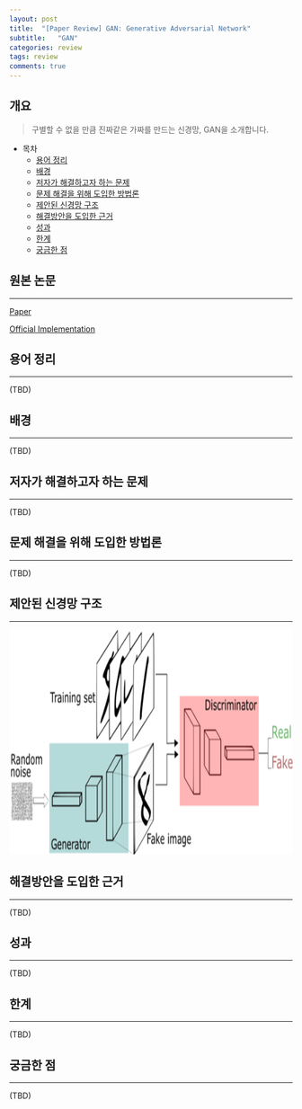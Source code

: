 ```yaml
---
layout: post
title:  "[Paper Review] GAN: Generative Adversarial Network"
subtitle:   "GAN"
categories: review
tags: review   
comments: true
---
```



## 개요
> 구별할 수 없을 만큼 진짜같은 가짜를 만드는 신경망, GAN을 소개합니다.

- 목차
	- [용어 정리](#용어-정리)  
	- [배경](#배경)  
	- [저자가 해결하고자 하는 문제](#저자가-해결하고자-하는-문제)
	- [문제 해결을 위해 도입한 방법론](#문제-해결을-위해-도입한-방법론)
	- [제안된 신경망 구조](#제안된-신경망-구조)
	- [해결방안을 도입한 근거](#해결방안을-도입한-근거)
	- [성과](#성과)
	- [한계](#한계)
	- [궁금한 점](#궁금한-점)

## 원본 논문
---
[Paper](https://arxiv.org/abs/1406.2661)

[Official Implementation](https://github.com/goodfeli/adversarial)

## 용어 정리
---
(TBD)

## 배경
---
(TBD)

## 저자가 해결하고자 하는 문제
---
(TBD)

## 문제 해결을 위해 도입한 방법론
---
(TBD)

## 제안된 신경망 구조
---

<img src="/assets/img/post_img/gan_architecture.png" width="800" height="400" />

## 해결방안을 도입한 근거
---
(TBD)

## 성과
---
(TBD)

## 한계
---
(TBD)

## 궁금한 점
---
(TBD)

